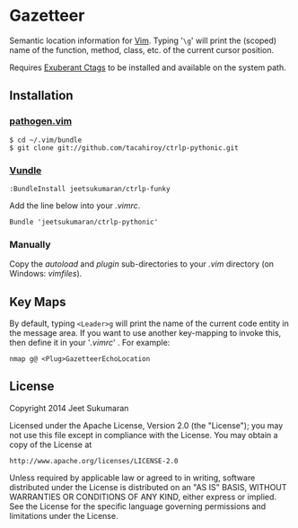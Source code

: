 Gazetteer
=========

Semantic location information for [Vim](http://www.vim.org).
Typing '``\g``' will print the (scoped) name of the function, method, class, etc.
of the current cursor position.

Requires [Exuberant Ctags](http://ctags.sourceforge.net/) to be installed and
available on the system path.

Installation
------------

### [pathogen.vim](https://github.com/tpope/vim-pathogen)

    $ cd ~/.vim/bundle
    $ git clone git://github.com/tacahiroy/ctrlp-pythonic.git


### [Vundle](https://github.com/gmarik/vundle.git)

    :BundleInstall jeetsukumaran/ctrlp-funky

Add the line below into your _.vimrc_.

    Bundle 'jeetsukumaran/ctrlp-pythonic'

### Manually

Copy the _autoload_ and _plugin_ sub-directories to your _.vim_ directory (on
Windows: _vimfiles_).

Key Maps
--------

By default, typing ``<Leader>g`` will print the name of the current code entity
in the message area. If you want to use another key-mapping to invoke this,
then define it in your '_.vimrc_' . For example:

    nmap g@ <Plug>GazetteerEchoLocation

License
-------

Copyright 2014 Jeet Sukumaran

Licensed under the Apache License, Version 2.0 (the "License");
you may not use this file except in compliance with the License.
You may obtain a copy of the License at

    http://www.apache.org/licenses/LICENSE-2.0

Unless required by applicable law or agreed to in writing, software
distributed under the License is distributed on an "AS IS" BASIS,
WITHOUT WARRANTIES OR CONDITIONS OF ANY KIND, either express or implied.
See the License for the specific language governing permissions and
limitations under the License.
